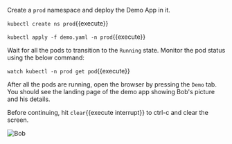 Create a `prod` namespace and deploy the Demo App in it.

`kubectl create ns prod`{{execute}}

`kubectl apply -f demo.yaml -n prod`{{execute}}

Wait for all the pods to transition to the `Running` state. Monitor the pod status using the below command:

`watch kubectl -n prod get pod`{{execute}}

After all the pods are running, open the browser by pressing the `Demo` tab. You should see the landing page of the demo app showing Bob's picture and his details.

Before continuing, hit ```clear```{{execute interrupt}} to ctrl-c and clear the screen.

![Bob](/styra/scenarios/opa-kubecon-ac-demo/assets/bob.jpg)
